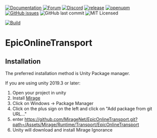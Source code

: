 [![Documentation](https://img.shields.io/badge/documentation-brightgreen.svg)](https://miragenet.github.io/Mirage/)
[![Forum](https://img.shields.io/badge/forum-brightgreen.svg)](https://forum.unity.com/threads/mirror-networking-for-unity-aka-hlapi-community-edition.425437/)
[![Discord](https://img.shields.io/discord/343440455738064897.svg)](https://discordapp.com/invite/N9QVxbM)
[![release](https://img.shields.io/github/release/MirageNet/EpicOnlineTransport.svg)](https://github.com/MirageNet/EpicOnlineTransport/releases/latest)
[![openupm](https://img.shields.io/npm/v/com.miragenet.epic?label=openupm&registry_uri=https://package.openupm.com)](https://openupm.com/packages/com.miragenet.epic/)
[![GitHub issues](https://img.shields.io/github/issues/MirageNet/EpicOnlineTransport.svg)](https://github.com/MirageNet/EpicOnlineTransport/issues)
![GitHub last commit](https://img.shields.io/github/last-commit/MirageNet/EpicOnlineTransport.svg) ![MIT Licensed](https://img.shields.io/badge/license-MIT-green.svg)

[![Build](https://github.com/MirageNet/EpicOnlineTransport/workflows/CI/badge.svg)](https://github.com/MirageNet/EpicOnlineTransport/actions?query=workflow%3ACI)

# EpicOnlineTransport

## Installation
The preferred installation method is Unity Package manager.

If you are using unity 2019.3 or later: 

1) Open your project in unity
2) Install [Mirage](https://github.com/MirageNet/Mirage)
3) Click on Windows -> Package Manager
4) Click on the plus sign on the left and click on "Add package from git URL..."
5) enter https://github.com/MirageNet/EpicOnlineTransport.git?path=/Assets/Mirage/Runtime/Transport/EpicOnlineTransport
6) Unity will download and install Mirage Ignorance
